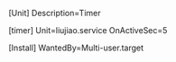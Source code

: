 [Unit]
Description=Timer

[timer]
Unit=liujiao.service
OnActiveSec=5

[Install]
WantedBy=Multi-user.target

